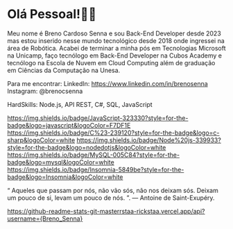 # Olá Pessoal!:vulcan_salute::nerd_face:

Meu nome é Breno Cardoso Senna e sou Back-End Developer desde 2023 mas estou inserido nesse mundo tecnológico desde 2018 onde ingressei na área de Robótica. Acabei de terminar a minha pós em Tecnologias Microsoft na Unicamp, faço tecnólogo em Back-End Developer na Cubos Academy e tecnólogo na Escola de Nuvem em Cloud Computing além de graduação em Ciências da Computação na Unesa.

Para me encontrar:
LinkedIn: https://www.linkedin.com/in/brenosenna
Instagram: @brenocsenna

HardSkills:
Node.js, API REST, C#, SQL, JavaScript

https://img.shields.io/badge/JavaScript-323330?style=for-the-badge&logo=javascript&logoColor=F7DF1E
https://img.shields.io/badge/C%23-239120?style=for-the-badge&logo=c-sharp&logoColor=white
https://img.shields.io/badge/Node%20js-339933?style=for-the-badge&logo=nodedotjs&logoColor=white
https://img.shields.io/badge/MySQL-005C84?style=for-the-badge&logo=mysql&logoColor=white
https://img.shields.io/badge/Insomnia-5849be?style=for-the-badge&logo=Insomnia&logoColor=white


“ Aqueles que passam por nós, não vão sós, não nos deixam sós. Deixam um pouco de si, levam um pouco de nós. ”. 
― Antoine de Saint-Exupéry.

https://github-readme-stats-git-masterrstaa-rickstaa.vercel.app/api?username={Breno_Senna}
